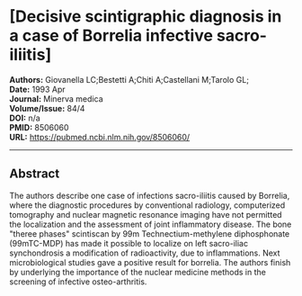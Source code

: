 # [Decisive scintigraphic diagnosis in a case of Borrelia infective sacro-iliitis]

**Authors:** Giovanella LC;Bestetti A;Chiti A;Castellani M;Tarolo GL;  
**Date:** 1993 Apr  
**Journal:** Minerva medica  
**Volume/Issue:** 84/4  
**DOI:** n/a  
**PMID:** 8506060  
**URL:** https://pubmed.ncbi.nlm.nih.gov/8506060/

---

## Abstract

The authors describe one case of infections sacro-iliitis caused by Borrelia, where the diagnostic procedures by conventional radiology, computerized tomography and nuclear magnetic resonance imaging have not permitted the localization and the assessment of joint inflammatory disease. The bone "theree phases" scintiscan by 99m Technectium-methylene diphosphonate (99mTC-MDP) has made it possible to localize on left sacro-iliac synchondrosis a modification of radioactivity, due to inflammations. Next microbiological studies gave a positive result for borrelia. The authors finish by underlying the importance of the nuclear medicine methods in the screening of infective osteo-arthritis.
